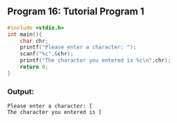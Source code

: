 ## Program 16: Tutorial Program 1
```c 
#include <stdio.h>
int main(){
    char chr;
    printf("Please enter a character: ");
    scanf("%c",&chr);
    printf("The character you entered is %c\n",chr);
    return 0;
}
```

### Output:
```
Please enter a character: [
The character you entered is [
```

